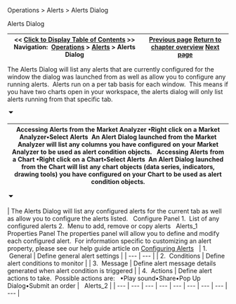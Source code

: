 ﻿


Operations \> Alerts \> Alerts Dialog






















Alerts Dialog







| \<\< [Click to Display Table of Contents](alerts_dialog.md) \>\> **Navigation:**     [Operations](operations.md) \> [Alerts](alerts.md) \> Alerts Dialog | [Previous page](using_alerts.md) [Return to chapter overview](alerts.md) [Next page](configuring_alerts.md) |
| --- | --- |














The Alerts Dialog will list any alerts that are currently configured for the window the dialog was launched from as well as allow you to configure any running alerts.  Alerts run on a per tab basis for each window.  This means if you have two charts open in your workspace, the alerts dialog will only list alerts running from that specific tab.


![tog_minus](tog_minus.gif)




| Accessing Alerts from the Market Analyzer •Right click on a Market Analyzer•Select Alerts  An Alert Dialog launched from the Market Analyzer will list any columns you have configured on your Market Analyzer to be used as alert condition objects.   Accessing Alerts from a Chart •Right click on a Chart•Select Alerts  An Alert Dialog launched from the Chart will list any chart objects (data series, indicators, drawing tools) you have configured on your Chart to be used as alert condition objects. |
| --- |



![tog_minus](tog_minus.gif)




| The Alerts Dialog will list any configured alerts for the current tab as well as allow you to configure the alerts listed.   Configure Panel 1\.  List of any configured alerts 2\.  Menu to add, remove or copy alerts   Alerts_1   Properties Panel The properties panel will allow you to define and modify each configured alert.  For information specific to customizing an alert property, please see our help guide article on [Configuring Alerts](configuring_alerts.md)     | 1\.  General | Define general alert settings | | --- | --- | | 2\.  Conditions | Define alert conditions to monitor | | 3\.  Message | Define alert message details generated when alert condition is triggered | | 4\.  Actions | Define alert actions to take.  Possible actions are:   •Play sound•Share•Pop Up Dialog•Submit an order |      Alerts_2 |
| --- | --- | --- | --- | --- | --- | --- | --- | --- |










